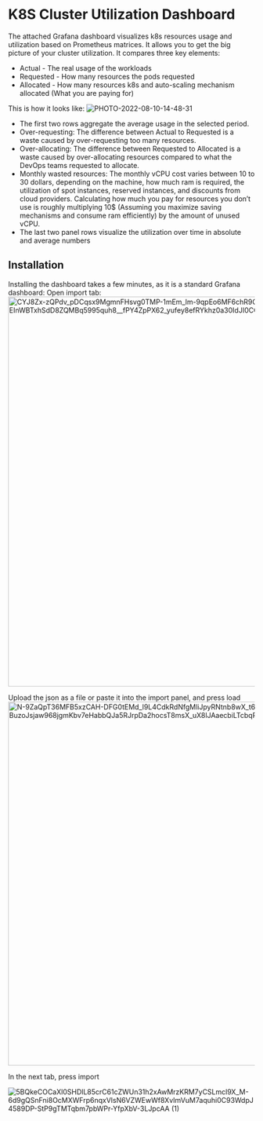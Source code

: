 # K8S Cluster Utilization Dashboard


The attached Grafana dashboard visualizes k8s resources usage and utilization based on Prometheus matrices. It allows you to get the big picture of your cluster utilization. It compares three key elements:
* Actual - The real usage of the workloads
* Requested - How many resources the pods requested
* Allocated - How many resources k8s and auto-scaling mechanism allocated (What you are paying for) 

This is how it looks like:
![PHOTO-2022-08-10-14-48-31](https://user-images.githubusercontent.com/51505354/216934790-17b3a43a-ed4f-4a36-8c75-228f7cb107c2.jpg)

  * The first two rows aggregate the average usage in the selected period.
  * Over-requesting: The difference between Actual to Requested is a waste caused by over-requesting too many resources.
  * Over-allocating: The difference between Requested to Allocated is a waste caused by over-allocating resources compared to what the DevOps teams requested to allocate.
  * Monthly wasted resources: The monthly vCPU cost varies between 10 to 30 dollars, depending on the machine, how much ram is required, the utilization of spot instances, reserved instances, and discounts from cloud providers. Calculating how much you pay for resources you don’t use is roughly multiplying 10$ (Assuming you maximize saving mechanisms and consume ram efficiently) by the amount of unused vCPU.
  * The last two panel rows visualize the utilization over time in absolute and average numbers

## Installation
Installing the dashboard takes a few minutes, as it is a standard Grafana dashboard:
Open import tab:
<img width="794" alt="CYJ8Zx-zQPdv_pDCqsx9MgmnFHsvg0TMP-1mEm_lm-9qpEo6MF6chR9O4dlDK-j-EInWBTxhSdD8ZQMBq5995quh8__fPY4ZpPX62_yufey8efRYkhz0a30IdJI0CQqS8wBHpgghUxydHlbtlK_TZPY" src="https://user-images.githubusercontent.com/51505354/216935960-f6e8ecfc-26f8-448d-9230-d56730c54940.png">

Upload the json as a file or paste it into the import panel, and press load
<img width="741" alt="N-9ZaQpT36MFB5xzCAH-DFG0tEMd_l9L4CdkRdNfgMliJpyRNtnb8wX_t6RbqF1P-BuzoJsjaw968jgmKbv7eHabbQJa5RJrpDa2hocsT8msX_uX8lJAaecbiLTcbqPr06dw17vJw6Uf50HX1m8KGP0" src="https://user-images.githubusercontent.com/51505354/216936032-f63b391e-84ae-4022-a7ac-01502450f3a6.png">


In the next tab, press import

![5BQkeCOCaXl0SHDlL85crC61cZWUn31h2xAwMrzKRM7yCSLmcl9X_M-6d9gQSnFni8OcMXWFrp6nqxVlsN6VZWEwWf8XvImVuM7aquhi0C93WdpJ4589DP-StP9gTMTqbm7pbWPr-YfpXbV-3LJpcAA (1)](https://user-images.githubusercontent.com/51505354/216936076-8b390115-019b-4c4f-9d95-e519a6b5fd55.png)
